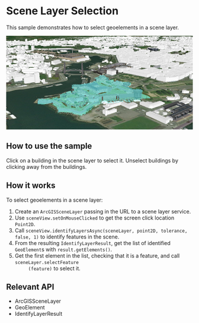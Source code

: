 <h1>Scene Layer Selection</h1>

<p>This sample demonstrates how to select geoelements in a scene layer.</p>

<p><img src="SceneLayerSelection.png"></p>

<h2>How to use the sample</h2>

<p>Click on a building in the scene layer to select it. Unselect buildings by clicking away from the buildings.</p>

<h2>How it works</h2>

<p>To select geoelements in a scene layer:</p>

<ol>
    <li>Create an <code>ArcGISSceneLayer</code> passing in the URL to a scene layer service.</li>
    <li>Use <code>sceneView.setOnMouseClicked</code> to get the screen click location <code>Point2D</code>.</li>
    <li>Call <code>sceneView.identifyLayersAsync(sceneLayer, point2D, tolerance, false, 1)</code> to identify features 
    in the scene.</li>
    <li>From the resulting <code>IdentifyLayerResult</code>, get the list of identified <code>GeoElement</code>s with
     <code>result.getElements()</code>.</li>
     <li>Get the first element in the list, checking that it is a feature, and call <code>sceneLayer.selectFeature
     (feature)</code> to select it.</li>
</ol>

<h2>Relevant API</h2> 

<ul>
    <li>ArcGISSceneLayer</li>
    <li>GeoElement</li>
    <li>IdentifyLayerResult</li>
</ul>
